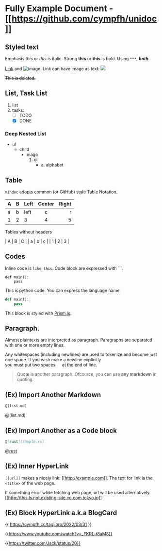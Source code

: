 # Fully Example Document - [[https://github.com/cympfh/unidoc]]

## Styled text

Emphasis *this* or _this_ is italic.
Strong **this** or __this__ is bold.
Using `***`, ***both***.

[Link](//cympfh.cc) and ![image](https://cympfh.cc/favicon.ico).
Link can have image as text: [![](https://cympfh.cc/favicon.ico)](//cympfh.cc)

~~This is deleted.~~

## List, Task List

1. list
1. tasks:
    - [ ] TODO
    - [x] DONE

### Deep Nested List

- ul
    + child
        * mago
            1. ol
                - a. alphabet

## Table

`mindoc` adopts common (or GitHub) style Table Notation.

| A | B | Left | Center | Right |
|---| - |:-----|:---:| --: |
| a | b | left | c | r |
|1|2|3|4|5|

Tables without headers

| A | B | C |
| a | b | c |
| 1 | 2 | 3 |

## Codes

Inline code is `like this`.
Code block are expressed with \`\`\`.

```
def main():
    pass
```

This is python code. You can express the language name:

```python
def main():
    pass
```

This block is styled with [Prism.js](https://prismjs.com/#basic-usage).

## Paragraph.

Almost plaintexts are interpreted as paragraph.
Paragraphs are separated with one or more empty lines.

Any    whitespaces (including newlines) are
used to	tokenize and   become just one space.
If you wish make a newline explicitly  
you must put two spaces `  `  at the end of line.

> Quote is another paragraph.
> Ofcource, you can use **any markdown** in quoting.

## (Ex) Import Another Markdown

```markdown
@(list.md)
```

@(list.md)

## (Ex) Import Another as a Code block

```markdown
@[rust](sample.rs)
```

@[rust](sample.rs)

## (Ex) Inner HyperLink

`[[url]]` makes a nicely link: [[http://example.com]].
The text for link is the `<title>` of the web page.

If something error while fetching web page, url will be used alternatively.
[[http://this.is.not.existing-site.co.com.tokyo.jp]]

## (Ex) Block HyperLink a.k.a BlogCard

{{ https://cympfh.cc/taglibro/2022/03/31 }}

{{https://www.youtube.com/watch?v=_FKRL-t8aM8}}

{{https://twitter.com/Jack/status/20}}

